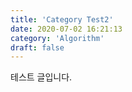 ```yaml
---
title: 'Category Test2'
date: 2020-07-02 16:21:13
category: 'Algorithm'
draft: false
---
```


테스트 글입니다.
